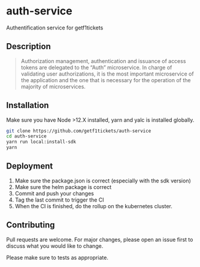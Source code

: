 # auth-service
Authentification service for getf1tickets

## Description

> Authorization management, authentication and issuance of access tokens are delegated to the “Auth” microservice. In charge of validating user authorizations, it is the most important microservice of the application and the one that is necessary for the operation of the majority of microservices.

## Installation

Make sure you have Node >12.X installed, yarn and yalc is installed globally.

```bash
git clone https://github.com/getf1tickets/auth-service
cd auth-service
yarn run local:install-sdk
yarn
```

## Deployment

1. Make sure the package.json is correct (especially with the sdk version)
2. Make sure the helm package is correct
2. Commit and push your changes
3. Tag the last commit to trigger the CI
4. When the CI is finished, do the rollup on the kubernetes cluster.

## Contributing
Pull requests are welcome. For major changes, please open an issue first to discuss what you would like to change.

Please make sure to tests as appropriate.
